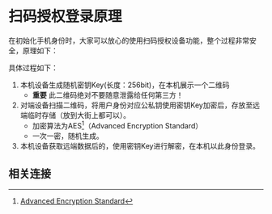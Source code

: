 # 扫码授权登录原理

在初始化手机身份时，大家可以放心的使用扫码授权设备功能，整个过程非常安全，原理如下：

具体过程如下：

1. 本机设备生成随机密钥Key(长度：256bit)，在本机展示一个二维码
    * **重要** 此二维码绝对不要随意泄露给任何第三方！
2. 对端设备扫描二维码，将用户身份对应公私钥使用密钥Key加密后，存放至远端临时存储（放到大街上都可以）。
    * 加密算法为AES[^1]（Advanced Encryption Standard）
    * 一次一密，随机生成。
3. 本机设备获取远端数据后的，使用密钥Key进行解密，在本机以此身份登录。

## 相关连接

[^1]: [Advanced Encryption Standard](https://en.wikipedia.org/wiki/Advanced_Encryption_Standard)
